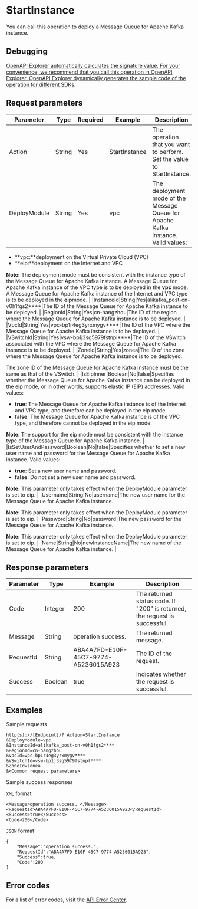 # StartInstance

You can call this operation to deploy a Message Queue for Apache Kafka instance.

## Debugging

[OpenAPI Explorer automatically calculates the signature value. For your convenience, we recommend that you call this operation in OpenAPI Explorer. OpenAPI Explorer dynamically generates the sample code of the operation for different SDKs.](https://api.aliyun.com/#product=alikafka&api=StartInstance&type=RPC&version=2019-09-16)

## Request parameters

|Parameter|Type|Required|Example|Description|
|---------|----|--------|-------|-----------|
|Action|String|Yes|StartInstance|The operation that you want to perform. Set the value to StartInstance. |
|DeployModule|String|Yes|vpc|The deployment mode of the Message Queue for Apache Kafka instance. Valid values:

 -   **vpc:**deployment on the Virtual Private Cloud \(VPC\)
-   **eip:**deployment on the Internet and VPC

 **Note:** The deployment mode must be consistent with the instance type of the Message Queue for Apache Kafka instance. A Message Queue for Apache Kafka instance of the VPC type is to be deployed in the **vpc** mode. A Message Queue for Apache Kafka instance of the Internet and VPC type is to be deployed in the **eip**mode. |
|InstanceId|String|Yes|alikafka\_post-cn-v0h1fgs2\*\*\*\*|The ID of the Message Queue for Apache Kafka instance to be deployed. |
|RegionId|String|Yes|cn-hangzhou|The ID of the region where the Message Queue for Apache Kafka instance is to be deployed. |
|VpcId|String|Yes|vpc-bp1r4eg3yrxmygv\*\*\*\*|The ID of the VPC where the Message Queue for Apache Kafka instance is to be deployed. |
|VSwitchId|String|Yes|vsw-bp1j3sg5979fstnpl\*\*\*\*|The ID of the VSwitch associated with the VPC where the Message Queue for Apache Kafka instance is to be deployed. |
|ZoneId|String|Yes|zonea|The ID of the zone where the Message Queue for Apache Kafka instance is to be deployed.

 The zone ID of the Message Queue for Apache Kafka instance must be the same as that of the VSwitch. |
|IsEipInner|Boolean|No|false|Specifies whether the Message Queue for Apache Kafka instance can be deployed in the eip mode, or in other words, supports elastic IP \(EIP\) addresses. Valid values:

 -   **true**: The Message Queue for Apache Kafka instance is of the Internet and VPC type, and therefore can be deployed in the eip mode.
-   **false**: The Message Queue for Apache Kafka instance is of the VPC type, and therefore cannot be deployed in the eip mode.

 **Note**: The support for the eip mode must be consistent with the instance type of the Message Queue for Apache Kafka instance. |
|IsSetUserAndPassword|Boolean|No|false|Specifies whether to set a new user name and password for the Message Queue for Apache Kafka instance. Valid values:

 -   **true**: Set a new user name and password.
-   **false**: Do not set a new user name and password.

 **Note:** This parameter only takes effect when the DeployModule parameter is set to eip. |
|Username|String|No|username|The new user name for the Message Queue for Apache Kafka instance.

 **Note:** This parameter only takes effect when the DeployModule parameter is set to eip. |
|Password|String|No|password|The new password for the Message Queue for Apache Kafka instance.

 **Note:** This parameter only takes effect when the DeployModule parameter is set to eip. |
|Name|String|No|newInstanceName|The new name of the Message Queue for Apache Kafka instance. |

## Response parameters

|Parameter|Type|Example|Description|
|---------|----|-------|-----------|
|Code|Integer|200|The returned status code. If "200" is returned, the request is successful. |
|Message|String|operation success.|The returned message. |
|RequestId|String|ABA4A7FD-E10F-45C7-9774-A5236015A923|The ID of the request. |
|Success|Boolean|true|Indicates whether the request is successful. |

## Examples

Sample requests

```
http(s)://[Endpoint]/? Action=StartInstance
&DeployModule=vpc
&InstanceId=alikafka_post-cn-v0h1fgs2****
&RegionId=cn-hangzhou
&VpcId=vpc-bp1r4eg3yrxmygv****
&VSwitchId=vsw-bp1j3sg5979fstnpl****
&ZoneId=zonea
&<Common request parameters>
```

Sample success responses

`XML` format

```
<Message>operation success. </Message>
<RequestId>ABA4A7FD-E10F-45C7-9774-A5236015A923</RequestId>
<Success>true</Success>
<Code>200</Code>
```

`JSON` format

```
{
    "Message":"operation success.",
    "RequestId":"ABA4A7FD-E10F-45C7-9774-A5236015A923",
    "Success":true,
    "Code":200
}
```

## Error codes

For a list of error codes, visit the [API Error Center](https://error-center.alibabacloud.com/status/product/alikafka).

